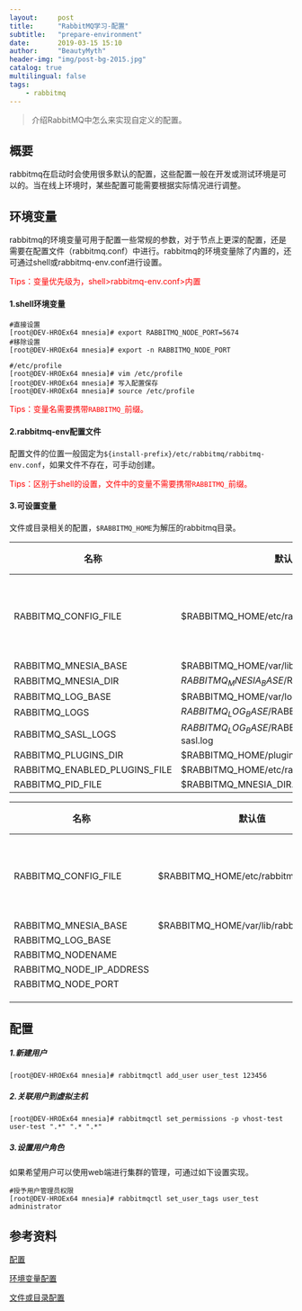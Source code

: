 ```yaml
---
layout:     post
title:      "RabbitMQ学习-配置"
subtitle:   "prepare-environment"
date:       2019-03-15 15:10
author:     "BeautyMyth"
header-img: "img/post-bg-2015.jpg"
catalog: true
multilingual: false
tags:
    - rabbitmq
---
```


> 介绍RabbitMQ中怎么来实现自定义的配置。

## 概要

<p>
rabbitmq在启动时会使用很多默认的配置，这些配置一般在开发或测试环境是可以的。当在线上环境时，某些配置可能需要根据实际情况进行调整。
</p>

## 环境变量

<p>
rabbitmq的环境变量可用于配置一些常规的参数，对于节点上更深的配置，还是需要在配置文件（rabbitmq.conf）中进行。rabbitmq的环境变量除了内置的，还可通过shell或rabbitmq-env.conf进行设置。
</p>

<p style="color:red;">
Tips：变量优先级为，shell>rabbitmq-env.conf>内置
</p>

#### 1.shell环境变量

```linux
#直接设置
[root@DEV-HROEx64 mnesia]# export RABBITMQ_NODE_PORT=5674
#移除设置
[root@DEV-HROEx64 mnesia]# export -n RABBITMQ_NODE_PORT
```

```linux
#/etc/profile
[root@DEV-HROEx64 mnesia]# vim /etc/profile
[root@DEV-HROEx64 mnesia]# 写入配置保存
[root@DEV-HROEx64 mnesia]# source /etc/profile
```

<p style="color:red;">
Tips：变量名需要携带<code>RABBITMQ_</code>前缀。
</p>

#### 2.rabbitmq-env配置文件

<p>
配置文件的位置一般固定为<code>${install-prefix}/etc/rabbitmq/rabbitmq-env.conf</code>，如果文件不存在，可手动创建。
</p>

<p style="color:red;">
Tips：区别于shell的设置，文件中的变量不需要携带<code>RABBITMQ_</code>前缀。
</p>

#### 3.可设置变量

<p>
文件或目录相关的配置，<code>$RABBITMQ_HOME</code>为解压的rabbitmq目录。
</p>

名称 | 默认值 | 说明
---|---|---
RABBITMQ_CONFIG_FILE | $RABBITMQ_HOME/etc/rabbitmq/rabbitmq | 配置文件路径
RABBITMQ_MNESIA_BASE | $RABBITMQ_HOME/var/lib/rabbitmq/mnesia |
RABBITMQ_MNESIA_DIR | $RABBITMQ_MNESIA_BASE/$RABBITMQ_NODENAME |
RABBITMQ_LOG_BASE | $RABBITMQ_HOME/var/log/rabbitmq |
RABBITMQ_LOGS | $RABBITMQ_LOG_BASE/$RABBITMQ_NODENAME.log |
RABBITMQ_SASL_LOGS | $RABBITMQ_LOG_BASE/$RABBITMQ_NODENAME-sasl.log |
RABBITMQ_PLUGINS_DIR | $RABBITMQ_HOME/plugins |
RABBITMQ_ENABLED_PLUGINS_FILE | $RABBITMQ_HOME/etc/rabbitmq/enabled_plugins |
RABBITMQ_PID_FILE | $RABBITMQ_MNESIA_DIR.pid |

名称 | 默认值 | 说明
---|---|---
RABBITMQ_CONFIG_FILE | $RABBITMQ_HOME/etc/rabbitmq/rabbitmq | 配置文件路径
RABBITMQ_MNESIA_BASE | $RABBITMQ_HOME/var/lib/rabbitmq/mnesia |
RABBITMQ_LOG_BASE||
RABBITMQ_NODENAME||
RABBITMQ_NODE_IP_ADDRESS||
RABBITMQ_NODE_PORT||
||
||
||



## 配置

##### 1.新建用户

```linux
[root@DEV-HROEx64 mnesia]# rabbitmqctl add_user user_test 123456
```

##### 2.关联用户到虚拟主机

```linux
[root@DEV-HROEx64 mnesia]# rabbitmqctl set_permissions -p vhost-test user-test ".*" ".* ".*"
```

##### 3.设置用户角色

<p>
如果希望用户可以使用web端进行集群的管理，可通过如下设置实现。
</p>

```linux
#授予用户管理员权限
[root@DEV-HROEx64 mnesia]# rabbitmqctl set_user_tags user_test administrator
```

## 参考资料

[配置](https://www.rabbitmq.com/configure.html)

[环境变量配置](https://www.rabbitmq.com/rabbitmq-env.conf.5.html)

[文件或目录配置](https://www.rabbitmq.com/relocate.html)
